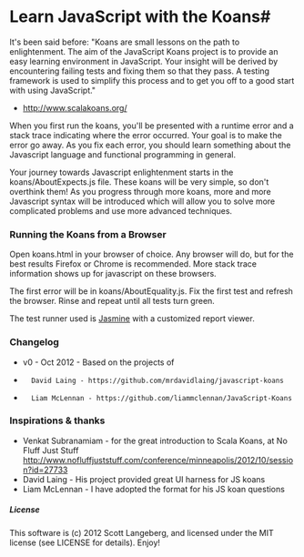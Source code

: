 # Learn JavaScript with the Koans#

It's been said before:
   "Koans are small lessons on the path to enlightenment. The aim of the JavaScript Koans project is to provide
an easy learning environment in JavaScript. Your insight will be derived by encountering failing tests and
fixing them so that they pass. A testing framework is used to simplify this process and to get you off to a good start
with using JavaScript."
- http://www.scalakoans.org/

When you first run the koans, you'll be presented with a runtime error and a
stack trace indicating where the error occurred. Your goal is to make the
error go away. As you fix each error, you should learn something about the
Javascript language and functional programming in general.

Your journey towards Javascript enlightenment starts in the koans/AboutExpects.js file. These
koans will be very simple, so don't overthink them! As you progress through
more koans, more and more Javascript syntax will be introduced which will allow
you to solve more complicated problems and use more advanced techniques.

### Running the Koans from a Browser

Open koans.html in your browser of choice. Any browser will do, but for the best results Firefox or Chrome is
recommended. More stack trace information shows up for javascript on these
browsers.

The first error will be in koans/AboutEquality.js. Fix the first test and
refresh the browser. Rinse and repeat until all tests turn green.

The test runner used is [Jasmine](http://pivotal.github.com/jasmine/) with a
customized report viewer.

### Changelog

*  v0 - Oct 2012 - Based on the projects of
*       David Laing - https://github.com/mrdavidlaing/javascript-koans
*       Liam McLennan - https://github.com/liammclennan/JavaScript-Koans

### Inspirations & thanks

*  Venkat Subranamiam - for the great introduction to Scala Koans, at No Fluff Just Stuff http://www.nofluffjuststuff.com/conference/minneapolis/2012/10/session?id=27733
*  David Laing - His project provided great UI harness for JS koans
*  Liam McLennan - I have adopted the format for his JS koan questions

##### License

This software is (c) 2012 Scott Langeberg, and licensed under the MIT license (see
LICENSE for details).  Enjoy!
